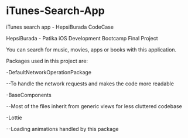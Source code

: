 # iTunes-Search-App
iTunes search app - HepsiBurada CodeCase

HepsiBurada - Patika iOS Development Bootcamp Final Project

You can search for music, movies, apps or books with this application.

Packages used in this project are:

-DefaultNetworkOperationPackage

--To handle the network requests and makes the code more readable

-BaseComponents

--Most of the files inherit from generic views for less cluttered codebase

-Lottie

--Loading animations handled by this package
